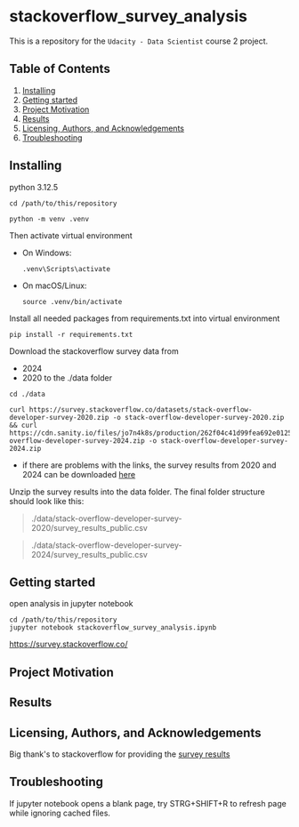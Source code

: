 # stackoverflow_survey_analysis

This is a repository for the `Udacity - Data Scientist` course 2 project.

## Table of Contents

1. [Installing](#installing)
2. [Getting started](#getting-started)
3. [Project Motivation](#project-motivation)
4. [Results](#results)
5. [Licensing, Authors, and Acknowledgements](#licensing-authors-and-acknowledgements)
6. [Troubleshooting](#troubleshooting)

## Installing

python 3.12.5

```shell
cd /path/to/this/repository
```
```shell
python -m venv .venv
```
Then activate virtual environment
- On Windows:
    ```shell
    .venv\Scripts\activate
    ```
- On macOS/Linux:
    ```shell
    source .venv/bin/activate
    ```
Install all needed packages from requirements.txt into virtual environment
```shell
pip install -r requirements.txt
```
Download the stackoverflow survey data from 
- 2024 
- 2020
to the ./data folder
```shell
cd ./data
```
```shell
curl https://survey.stackoverflow.co/datasets/stack-overflow-developer-survey-2020.zip -o stack-overflow-developer-survey-2020.zip && curl https://cdn.sanity.io/files/jo7n4k8s/production/262f04c41d99fea692e0125c342e446782233fe4.zip/stack-overflow-developer-survey-2024.zip -o stack-overflow-developer-survey-2024.zip
```
- if there are problems with the links, the survey results from 2020 and 2024 can be downloaded [here](https://survey.stackoverflow.co/)

Unzip the survey results into the data folder. The final folder structure should look like this:
> ./data/stack-overflow-developer-survey-2020/survey_results_public.csv

> ./data/stack-overflow-developer-survey-2024/survey_results_public.csv

## Getting started

open analysis in jupyter notebook
```shell
cd /path/to/this/repository
jupyter notebook stackoverflow_survey_analysis.ipynb
```

https://survey.stackoverflow.co/


## Project Motivation

<!-- ToDo adding project motivation here -->

## Results

<!-- ToDo adding link to blog post here -->

## Licensing, Authors, and Acknowledgements

Big thank's to stackoverflow for providing the [survey results](https://survey.stackoverflow.co/)

## Troubleshooting

If jupyter notebook opens a blank page, try STRG+SHIFT+R to refresh page while ignoring cached files.